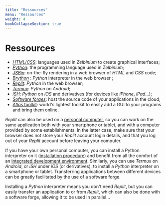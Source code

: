 ```yaml
---
title: "Ressources"
menu: "Ressources"
weight: 4
bookCollapseSection: true
---
```


# Ressources

- [*HTML*/*CSS*](./html): languages used in *Zelbinium* to create graphical interfaces;
- [*Python*](./python): the programming language used in *Zelbinium*;
- [*JSBin*](./jsbin/): on-the-fly rendering in a web browser of *HTML* and *CSS* code;
- [*Brython*](./brython) : *Python* interpreter in the web browser ;
- [*Replit*](./replit): *Python* in the web browser;
- [*Termux*](./termux): *Python* on *Android*;
- [*iSH*](./ish): *Python* on *iOS* and derivatives (for devices like *iPhone*, *iPad*…);
- [*Software forges*](./forges): host the source code of your applications in the cloud;
- [*Atlas* toolkit](./atk): world's lightest toolkit to easily add a GUI to your programs and bring them online.

*Replit* can also be used on a [personal computer](https://en.wikipedia.org/wiki/Personal_computer), so you can work on the same application both with your smartphone or tablet, and with a computer provided by some establishments. In the latter case, make sure that your browser does not store your *Replit* account login details, and that you log out of your *Replit* account before leaving your computer.

If you have your own personal computer, you can install a Python interpreter on it ([installation procedure](https://www.python.org/downloads/)) and benefit from all the comfort of an [integrated development environment](https://en.wikipedia.org/wiki/Integrated_development_environment). Similarly, you can use *Termux* on *Android*, or *iSH* under *iOS* (or derivatives), to install a *Python* interpreter on a smartphone or tablet. Transferring applications between different devices can be greatly facilitated by the use of a software forge.

Installing a *Python* interpreter means you don't need *Replit*, but you can easily transfer an application to or from *Replit*, which can also be done with a software forge, allowing it to be used in parallel...